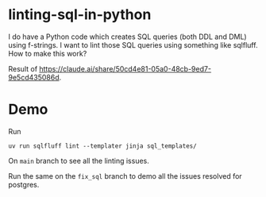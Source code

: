 # linting-sql-in-python
I do have a Python code which creates SQL queries (both DDL and DML) using f-strings. I want to lint those SQL queries using something like sqlfluff. How to make this work?

Result of https://claude.ai/share/50cd4e81-05a0-48cb-9ed7-9e5cd435086d.

# Demo

Run
```shell
uv run sqlfluff lint --templater jinja sql_templates/
```
On `main` branch to see all the linting issues.

Run the same on the `fix_sql` branch to demo all the issues resolved for postgres.

